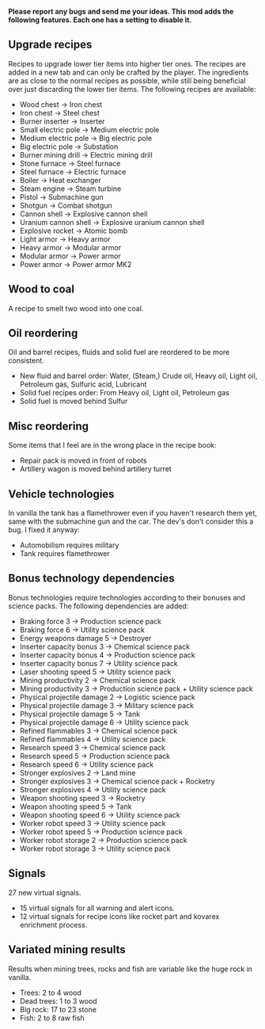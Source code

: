 **Please report any bugs and send me your ideas.
This mod adds the following features. Each one has a setting to disable it.**

## Upgrade recipes
Recipes to upgrade lower tier items into higher tier ones. The recipes are added in a new tab and can only be crafted by the player. The ingredients are as close to the normal recipes as possible, while still being beneficial over just discarding the lower tier items. The following recipes are available:

* Wood chest -> Iron chest
* Iron chest -> Steel chest
* Burner inserter -> Inserter
* Small electric pole -> Medium electric pole
* Medium electric pole -> Big electric pole
* Big electric pole -> Substation
* Burner mining drill -> Electric mining drill
* Stone furnace -> Steel furnace
* Steel furnace -> Electric furnace
* Boiler -> Heat exchanger
* Steam engine -> Steam turbine
* Pistol -> Submachine gun
* Shotgun -> Combat shotgun
* Cannon shell -> Explosive cannon shell
* Uranium cannon shell -> Explosive uranium cannon shell
* Explosive rocket -> Atomic bomb
* Light armor -> Heavy armor
* Heavy armor -> Modular armor
* Modular armor -> Power armor
* Power armor -> Power armor MK2


## Wood to coal
A recipe to smelt two wood into one coal.


## Oil reordering
Oil and barrel recipes, fluids and solid fuel are reordered to be more consistent.

* New fluid and barrel order: Water, (Steam,) Crude oil, Heavy oil, Light oil, Petroleum gas, Sulfuric acid, Lubricant
* Solid fuel recipes order: From Heavy oil, Light oil, Petroleum gas
* Solid fuel is moved behind Sulfur


## Misc reordering
Some items that I feel are in the wrong place in the recipe book:

* Repair pack is moved in front of robots
* Artillery wagon is moved behind artillery turret


## Vehicle technologies
In vanilla the tank has a flamethrower even if you haven't research them yet, same with the submachine gun and the car. The dev's don't consider this a bug. I fixed it anyway:

* Automobilism requires military
* Tank requires flamethrower


## Bonus technology dependencies
Bonus technologies require technologies according to their bonuses and science packs. The following dependencies are added:

* Braking force 3 -> Production science pack
* Braking force 6 -> Utility science pack
* Energy weapons damage 5 -> Destroyer
* Inserter capacity bonus 3 -> Chemical science pack
* Inserter capacity bonus 4 -> Production science pack
* Inserter capacity bonus 7 -> Utility science pack
* Laser shooting speed 5 -> Utility science pack
* Mining productivity 2 -> Chemical science pack
* Mining productivity 3 -> Production science pack + Utility science pack
* Physical projectile damage 2 -> Logistic science pack
* Physical projectile damage 3 -> Military science pack
* Physical projectile damage 5 -> Tank
* Physical projectile damage 6 -> Utility science pack
* Refined flammables 3 -> Chemical science pack
* Refined flammables 4 -> Utility science pack
* Research speed 3 -> Chemical science pack
* Research speed 5 -> Production science pack
* Research speed 6 -> Utility science pack
* Stronger explosives 2 -> Land mine
* Stronger explosives 3 -> Chemical science pack + Rocketry
* Stronger explosives 4 -> Utility science pack
* Weapon shooting speed 3 -> Rocketry
* Weapon shooting speed 5 -> Tank
* Weapon shooting speed 6 -> Utility science pack
* Worker robot speed 3 -> Utility science pack
* Worker robot speed 5 -> Production science pack
* Worker robot storage 2 -> Production science pack
* Worker robot storage 3 -> Utility science pack


## Signals
27 new virtual signals.

* 15 virtual signals for all warning and alert icons.
* 12 virtual signals for recipe icons like rocket part and kovarex enrichment process.


## Variated mining results
Results when mining trees, rocks and fish are variable like the huge rock in vanilla.

* Trees: 2 to 4 wood
* Dead trees: 1 to 3 wood
* Big rock: 17 to 23 stone
* Fish: 2 to 8 raw fish
